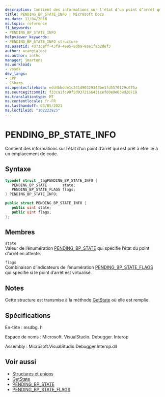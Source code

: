 ```yaml
---
description: Contient des informations sur l’état d’un point d’arrêt qui est prêt à être lié à un emplacement de code.
title: PENDING_BP_STATE_INFO | Microsoft Docs
ms.date: 11/04/2016
ms.topic: reference
f1_keywords:
- PENDING_BP_STATE_INFO
helpviewer_keywords:
- PENDING_BP_STATE_INFO structure
ms.assetid: 4d73ceff-43f9-4e95-8dba-88e1fab2def3
author: acangialosi
ms.author: anthc
manager: jmartens
ms.workload:
- vssdk
dev_langs:
- CPP
- CSharp
ms.openlocfilehash: edd4bbdde1c241d90329343be1fd5570129c675a
ms.sourcegitcommit: f33ca1fc99f5d9372166431cefd0e0e639d20719
ms.translationtype: MT
ms.contentlocale: fr-FR
ms.lasthandoff: 03/05/2021
ms.locfileid: "102223925"
---
```

# <a name="pending_bp_state_info"></a>PENDING_BP_STATE_INFO
Contient des informations sur l’état d’un point d’arrêt qui est prêt à être lié à un emplacement de code.

## <a name="syntax"></a>Syntaxe

```cpp
typedef struct _tagPENDING_BP_STATE_INFO { 
   PENDING_BP_STATE       state;
   PENDING_BP_STATE_FLAGS flags;
} PENDING_BP_STATE_INFO;
```

```csharp
public struct PENDING_BP_STATE_INFO { 
   public uint state;
   public uint flags;
};
```

## <a name="members"></a>Membres
 `state`\
 Valeur de l’énumération [PENDING_BP_STATE](../../../extensibility/debugger/reference/pending-bp-state.md) qui spécifie l’état du point d’arrêt en attente.

 `flags`\
 Combinaison d’indicateurs de l’énumération [PENDING_BP_STATE_FLAGS](../../../extensibility/debugger/reference/pending-bp-state-flags.md) qui spécifie si le point d’arrêt est virtualisé.

## <a name="remarks"></a>Notes
 Cette structure est transmise à la méthode [GetState](../../../extensibility/debugger/reference/idebugpendingbreakpoint2-getstate.md) où elle est remplie.

## <a name="requirements"></a>Spécifications
 En-tête : msdbg. h

 Espace de noms : Microsoft. VisualStudio. Debugger. Interop

 Assembly : Microsoft.VisualStudio.Debugger.Interop.dll

## <a name="see-also"></a>Voir aussi
- [Structures et unions](../../../extensibility/debugger/reference/structures-and-unions.md)
- [GetState](../../../extensibility/debugger/reference/idebugpendingbreakpoint2-getstate.md)
- [PENDING_BP_STATE](../../../extensibility/debugger/reference/pending-bp-state.md)
- [PENDING_BP_STATE_FLAGS](../../../extensibility/debugger/reference/pending-bp-state-flags.md)

